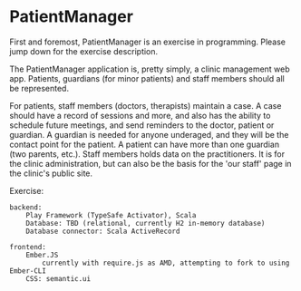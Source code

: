 # PatientManager

First and foremost, PatientManager is an exercise in programming. Please jump down for the exercise description.

The PatientManager application is, pretty simply, a clinic management web app. Patients, guardians (for minor patients) and staff members should all be represented. 

For patients, staff members (doctors, therapists) maintain a case. A case should have a record of sessions and more, and also has the ability to schedule future meetings, and send reminders to the doctor, patient or guardian.
A guardian is needed for anyone underaged, and they will be the contact point for the patient. A patient can have more than one guardian (two parents, etc.).
Staff members holds data on the practitioners. It is for the clinic administration, but can also be the basis for the 'our staff' page in the clinic's public site.


Exercise: 

	backend: 
		Play Framework (TypeSafe Activator), Scala
		Database: TBD (relational, currently H2 in-memory database)
		Database connector: Scala ActiveRecord

	frontend:
		Ember.JS
			currently with require.js as AMD, attempting to fork to using Ember-CLI
		CSS: semantic.ui

